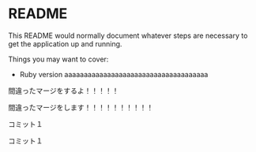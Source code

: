 # README

This README would normally document whatever steps are necessary to get the
application up and running.

Things you may want to cover:

* Ruby version
aaaaaaaaaaaaaaaaaaaaaaaaaaaaaaaaaaaaa


間違ったマージをするよ！！！！！


間違ったマージをします！！！！！！！！！！







コミット１





コミット１
